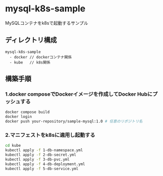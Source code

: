 # mysql-k8s-sample
MySQLコンテナをk8sで起動するサンプル

## ディレクトリ構成
```
mysql-k8s-sample
  - docker // dockerコンテナ関係
  - kube   // k8s関係
```

## 構築手順

### 1.docker composeでDockerイメージを作成してDocker Hubにプッシュする
```sh
docker compose build
docker login
docker push your-repository/sample-mysql:1.0 # 任意のリポジトリ名
```

### 2.マニフェストをk8sに適用し起動する
```sh
cd kube
kubectl apply -f 1-db-namespace.yml
kubectl apply -f 2-db-secret.yml
kubectl apply -f 3-db-pvc.yml
kubectl apply -f 4-db-deployment.yml
kubectl apply -f 5-db-service.yml
```